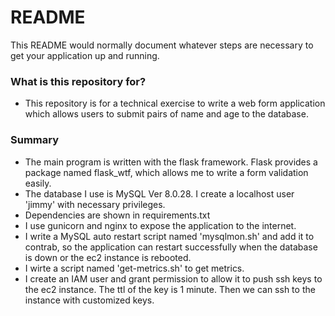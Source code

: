 # README #

This README would normally document whatever steps are necessary to get your application up and running.

### What is this repository for? ###

* This repository is for a technical exercise to write a web form application which allows users to submit pairs of name and age to the database.

### Summary ###

* The main program is written with the flask framework. Flask provides a package named flask_wtf, which allows me to write a form validation easily. 
* The database I use is MySQL Ver 8.0.28. I create a localhost user 'jimmy' with necessary privileges.
* Dependencies are shown in requirements.txt
* I use gunicorn and nginx to expose the application to the internet.
* I write a MySQL auto restart script named 'mysqlmon.sh' and add it to contrab, so the application can restart successfully when the database is down or the ec2 instance is rebooted.
* I wirte a script named 'get-metrics.sh' to get metrics.
* I create an IAM user and grant permission to allow it to push ssh keys to the ec2 instance. The ttl of the key is 1 minute. Then we can ssh to the instance with customized keys.
